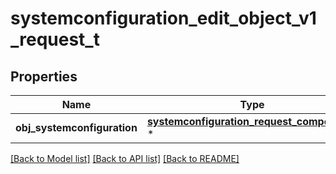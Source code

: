 # systemconfiguration_edit_object_v1_request_t

## Properties
Name | Type | Description | Notes
------------ | ------------- | ------------- | -------------
**obj_systemconfiguration** | [**systemconfiguration_request_compound_t**](systemconfiguration_request_compound.md) \* |  | 

[[Back to Model list]](../README.md#documentation-for-models) [[Back to API list]](../README.md#documentation-for-api-endpoints) [[Back to README]](../README.md)


